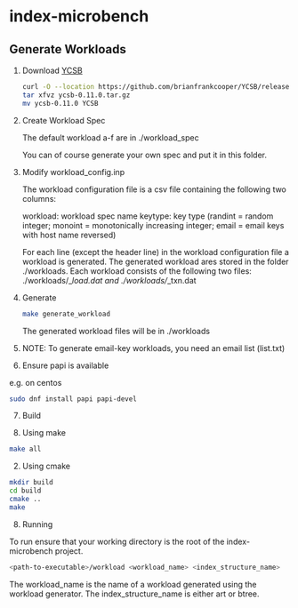 # index-microbench

## Generate Workloads ##

1. Download [YCSB](https://github.com/brianfrankcooper/YCSB/releases/latest)

   ```sh
   curl -O --location https://github.com/brianfrankcooper/YCSB/releases/download/0.11.0/ycsb-0.11.0.tar.gz
   tar xfvz ycsb-0.11.0.tar.gz
   mv ycsb-0.11.0 YCSB
   ```

2. Create Workload Spec

   The default workload a-f are in ./workload_spec

   You can of course generate your own spec and put it in this folder.

3. Modify workload_config.inp

   The workload configuration file is a csv file containing the following two columns:
   
   workload: workload spec name
   keytype: key type (randint = random integer; monoint = monotonically increasing integer; email = email keys with host name reversed)
   
   For each line (except the header line) in the workload configuration file a workload is generated. 
   The generated workload ares stored in the folder ./workloads. 
   Each workload consists of the following two files: ./workloads/<workload spec name>_<key type>_load.dat and ./workloads/<workload spec name>_<key type>_txn.dat

4. Generate

   ```sh
   make generate_workload
   ```

   The generated workload files will be in ./workloads

5. NOTE: To generate email-key workloads, you need an email list (list.txt)

6. Ensure papi is available

e.g. on centos 
```sh
sudo dnf install papi papi-devel
```

7. Build

  1. Using make
```sh
make all 
```

  2. Using cmake

```sh
mkdir build
cd build
cmake ..
make
```

8. Running

To run ensure that your working directory is the root of the index-microbench project.
```sh
<path-to-executable>/workload <workload_name> <index_structure_name>
```

The workload_name is the name of a workload generated using the workload generator. 
The index_structure_name is either art or btree.

